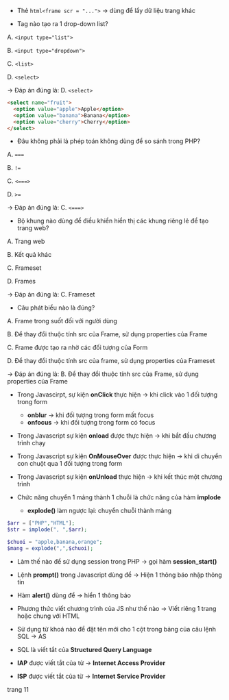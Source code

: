 - Thẻ ```html<frame scr = "...">``` -> dùng để lấy dữ liệu trang khác

- Tag nào tạo ra 1 drop-down list? 

A. ```<input type="list"> ```

B. ```<input type="dropdown">```

C. ```<list>```

D. ```<select>```

-> Đáp án đúng là: D. ```<select>```

```html
<select name="fruit">
  <option value="apple">Apple</option>
  <option value="banana">Banana</option>
  <option value="cherry">Cherry</option>
</select>
```
- Đâu không phải là phép toán không dùng để so sánh trong PHP?

A. ```===```

B. ```!=```

C. ```<===>```

D. ```>=```

-> Đáp án đúng là: C. ```<===>```

- Bộ khung nào dùng để điều khiển hiển thị các khung riêng lẻ để tạo trang web? 

A. Trang web

B. Kết quả khác

C. Frameset

D. Frames

-> Đáp án đúng là: C. Frameset

- Câu phát biểu nào là đúng? 

A. Frame trong suốt đối với người dùng

B. Để thay đổi thuộc tính src của Frame, sử dụng properties của Frame

C. Frame được tạo ra nhờ các đối tượng của Form

D. Để thay đổi thuộc tính src của frame, sử dụng properties của Frameset

-> Đáp án đúng là: B. Để thay đổi thuộc tính src của Frame, sử dụng properties của Frame

- Trong Javascirpt, sự kiện **onClick** thực hiện -> khi click vào 1 đối tượng trong form
    - **onblur** -> khi đối tượng trong form mất focus
    - **onfocus** -> khi đối tượng trong form có focus
- Trong Javascript sự kiện **onload** được thực hiện -> khi bắt đầu chương trình chạy

- Trong Javascript sự kiện **OnMouseOver** được thực hiện -> khi di chuyển con chuột qua 1 đối tượng trong form

- Trong Javascript sự kiện **onUnload** thực hiện -> khi kết thúc một chương trình

- Chức năng chuyển 1 mảng thành 1 chuỗi là chức năng của hàm **implode**
    - **explode()** làm ngược lại: chuyển chuỗi thành mảng
```php
$arr = ["PHP","HTML"];
$str = implode(", ",$arr);

$chuoi = "apple,banana,orange";
$mang = explode(",",$chuoi);
```

- Làm thế nào để sử dụng session trong PHP
-> gọi hàm **session_start()**

- Lệnh **prompt()** trong Javascript dùng để -> Hiện 1 thông báo nhập thông tin

- Hàm **alert()** dùng để -> hiển 1 thông báo

- Phương thức viết chương trình của JS như thế nào
-> Viết riêng 1 trang hoặc chung với HTML
- Sử dụng từ khoá nào để đặt tên mới cho 1 cột trong bảng của câu lệnh SQL
-> AS
- SQL là viết tắt của **Structured Query Language**

- **IAP** được viết tắt của từ -> **Internet Access Provider**

- **ISP** được viết tắt của từ -> **Internet Service Provider**


 trang 11